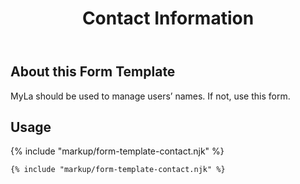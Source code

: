 ﻿---
title: Contact Information
summary: The Contact Information block allows the user to manage their bare minimum contact information.
tags: form-templates
layout: guide
eleventyNavigation:
  key: Contact Information
  parent: Form Templates
  order: 2
  excerpt: The Contact Information block allows the user to manage their bare minimum contact information.
  img: /img/illustrations/illus-contact-information.svg
---

## About this Form Template

MyLa should be used to manage users’ names. If not, use this form.

## Usage

{% include "markup/form-template-contact.njk" %}

``` html
{% include "markup/form-template-contact.njk" %}
```
